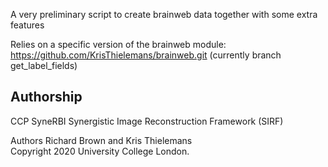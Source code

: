 A very preliminary script to create brainweb data together with some extra features

Relies on a specific version of the brainweb module:
    https://github.com/KrisThielemans/brainweb.git (currently branch get_label_fields)

## Authorship
CCP SyneRBI Synergistic Image Reconstruction Framework (SIRF)

Authors Richard Brown and Kris Thielemans<br />
Copyright 2020 University College London.

